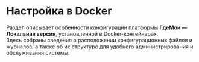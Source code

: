 # Настройка в Docker

Раздел описывает особенности конфигурации платформы **ГдеМои — Локальная версия**, установленной в Docker-контейнерах.  
Здесь собраны сведения о расположении конфигурационных файлов и журналов, а также об их структуре для удобного администрирования и обслуживания системы.
